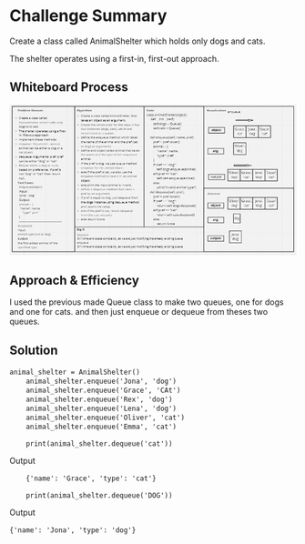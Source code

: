 # Challenge Summary
<!-- Description of the challenge -->
Create a class called AnimalShelter which holds only dogs and cats.

The shelter operates using a first-in, first-out approach.

## Whiteboard Process
<!-- Embedded whiteboard image -->
![animal_shelter](./assets/stack_queue_animal_shelter.PNG)

## Approach & Efficiency
<!-- What approach did you take? Why? What is the Big O space/time for this approach? -->
I used the previous made Queue class to make two queues, one for dogs and one for cats.
and then just enqueue or dequeue from theses two queues.
## Solution
<!-- Show how to run your code, and examples of it in action -->
```
animal_shelter = AnimalShelter()
    animal_shelter.enqueue('Jona', 'dog')
    animal_shelter.enqueue('Grace', 'CAt')
    animal_shelter.enqueue('Rex', 'dog')
    animal_shelter.enqueue('Lena', 'dog')
    animal_shelter.enqueue('Oliver', 'cat')
    animal_shelter.enqueue('Emma', 'cat')
```
```
    print(animal_shelter.dequeue('cat'))
```
Output
```
    {'name': 'Grace', 'type': 'cat'}
```

```
    print(animal_shelter.dequeue('DOG'))
```
Output
```
{'name': 'Jona', 'type': 'dog'}
```